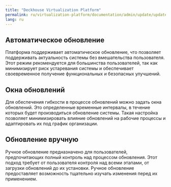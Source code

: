 ```yaml
---
title: "Deckhouse Virtualization Platform"
permalink: ru/virtualization-platform/documentation/admin/update/update.html
lang: ru
---
```


## Автоматическое обновление

Платформа поддерживает автоматическое обновление, что позволяет поддерживать актуальность системы без вмешательства пользователя. Этот режим рекомендуется для большинства пользователей, так как минимизирует риск устаревания системы и обеспечивает своевременное получение функциональных и безопасных улучшений.


## Окна обновлений

Для обеспечения гибкости в процессе обновлений можно задать окна обновлений. Это определенные временные интервалы, в течение которых будет производиться обновление системы. Такая настройка позволяет минимизировать влияние обновлений на рабочие процессы и адаптировать их под график организации.

## Обновление вручную

Ручное обновление предназначено для пользователей, предпочитающих полный контроль над процессом обновления. Этот подход требует от пользователя контроля над всеми этапами, от загрузки обновлений до их установки. Ручное обновление предоставляет возможность тщательно изучать изменения перед их применением.